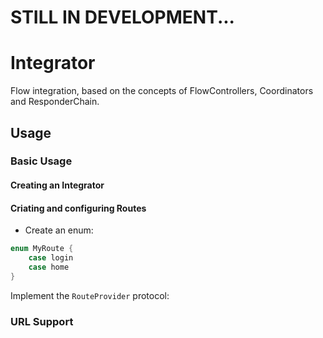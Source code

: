 

# STILL IN DEVELOPMENT...



# Integrator

Flow integration, based on the concepts of FlowControllers, Coordinators and ResponderChain.

## Usage
### Basic Usage

#### Creating an Integrator

#### Criating and configuring Routes

- Create an enum:
```swift
enum MyRoute {
    case login
    case home
}
```

Implement the `RouteProvider` protocol:

### URL Support
